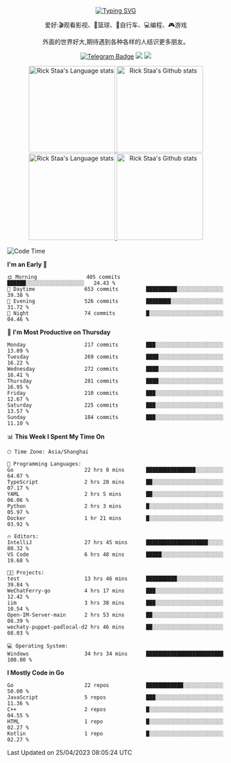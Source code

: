 <div align="center"> 

[![Typing SVG](https://readme-typing-svg.herokuapp.com?size=25&duration=2500&color=eeeeee&vCenter=true&width=200&height=40&lines=Hi+there+%F0%9F%91%8B%F0%9F%8F%BB;I'm+DanBai)](https://git.io/typing-svg)

爱好:🎬观看影视、🏀篮球、🚴自行车、💻编程、🎮游戏

外面的世界好大,期待遇到各种各样的人结识更多朋友。

[![Telegram Badge](https://img.shields.io/badge/-Telegram-blue?style=flat&logo=Telegram&logoColor=white)](https://t.me/danbai9420) 
[![](https://img.shields.io/badge/-Blog-brightgreen?style=flat&logo=Blogger&logoColor=white)](https://p00q.cn)
[![](https://img.shields.io/badge/-Email-red?style=flat&logo=Mail.Ru&logoColor=white)](mailto:danbai@88.com)
</div>

<!-- Light Mode -->
<div align="center"> 
<a href="https://github.com/anuraghazra/github-readme-stats#gh-light-mode-only">
<img height=200 src="https://github-readme-stats-git-master-rstaa-rickstaa.vercel.app/api/top-langs/?username=danbai225&layout=compact&langs_count=10&hide_border=1&role=OWNER,COLLABORATOR#gh-light-mode-only" alt="Rick Staa's Language stats" />
</a>
<a href="https://github.com/anuraghazra/github-readme-stats#gh-light-mode-only">
<img height=200 src="https://github-readme-stats-git-master-rstaa-rickstaa.vercel.app/api?username=danbai225&show_icons=true&count_private=true&line_height=28&hide_border=1&include_all_commits=true&card_width=450&role=OWNER,COLLABORATOR&exclude_repo=github-readme-stats#gh-light-mode-only" alt="Rick Staa's Github stats" />
</a>
</div>

<!-- Dark Mode -->
<div align="center"> 
<a href="https://github.com/anuraghazra/github-readme-stats#gh-dark-mode-only">
<img height=200 src="https://github-readme-stats-git-master-rstaa-rickstaa.vercel.app/api/top-langs/?username=danbai225&layout=compact&langs_count=10&hide_border=1&role=OWNER,COLLABORATOR&theme=github_dark#gh-dark-mode-only" alt="Rick Staa's Language stats" />
</a>
<a href="https://github.com/anuraghazra/github-readme-stats#gh-dark-mode-only">
<img height=200 src="https://github-readme-stats-git-master-rstaa-rickstaa.vercel.app/api?username=danbai225&show_icons=true&count_private=true&line_height=28&hide_border=1&include_all_commits=true&card_width=450&role=OWNER,COLLABORATOR&exclude_repo=github-readme-stats&theme=github_dark#gh-dark-mode-only" alt="Rick Staa's Github stats" />
</a>
</div>

<!--START_SECTION:waka-->
![Code Time](http://img.shields.io/badge/Code%20Time-203%20hrs%2023%20mins-blue)

**I'm an Early 🐤** 

```text
🌞 Morning                405 commits         ██████░░░░░░░░░░░░░░░░░░░   24.43 % 
🌆 Daytime                653 commits         ██████████░░░░░░░░░░░░░░░   39.38 % 
🌃 Evening                526 commits         ████████░░░░░░░░░░░░░░░░░   31.72 % 
🌙 Night                  74 commits          █░░░░░░░░░░░░░░░░░░░░░░░░   04.46 % 
```
📅 **I'm Most Productive on Thursday** 

```text
Monday                   217 commits         ███░░░░░░░░░░░░░░░░░░░░░░   13.09 % 
Tuesday                  269 commits         ████░░░░░░░░░░░░░░░░░░░░░   16.22 % 
Wednesday                272 commits         ████░░░░░░░░░░░░░░░░░░░░░   16.41 % 
Thursday                 281 commits         ████░░░░░░░░░░░░░░░░░░░░░   16.95 % 
Friday                   210 commits         ███░░░░░░░░░░░░░░░░░░░░░░   12.67 % 
Saturday                 225 commits         ███░░░░░░░░░░░░░░░░░░░░░░   13.57 % 
Sunday                   184 commits         ███░░░░░░░░░░░░░░░░░░░░░░   11.10 % 
```


📊 **This Week I Spent My Time On** 

```text
🕑︎ Time Zone: Asia/Shanghai

💬 Programming Languages: 
Go                       22 hrs 8 mins       ████████████████░░░░░░░░░   64.07 % 
TypeScript               2 hrs 28 mins       ██░░░░░░░░░░░░░░░░░░░░░░░   07.17 % 
YAML                     2 hrs 5 mins        ██░░░░░░░░░░░░░░░░░░░░░░░   06.06 % 
Python                   2 hrs 3 mins        █░░░░░░░░░░░░░░░░░░░░░░░░   05.97 % 
Docker                   1 hr 21 mins        █░░░░░░░░░░░░░░░░░░░░░░░░   03.92 % 

🔥 Editors: 
IntelliJ                 27 hrs 45 mins      ████████████████████░░░░░   80.32 % 
VS Code                  6 hrs 48 mins       █████░░░░░░░░░░░░░░░░░░░░   19.68 % 

🐱‍💻 Projects: 
test                     13 hrs 46 mins      ██████████░░░░░░░░░░░░░░░   39.84 % 
WeChatFerry-go           4 hrs 17 mins       ███░░░░░░░░░░░░░░░░░░░░░░   12.42 % 
iim                      3 hrs 38 mins       ███░░░░░░░░░░░░░░░░░░░░░░   10.54 % 
Open-IM-Server-main      2 hrs 53 mins       ██░░░░░░░░░░░░░░░░░░░░░░░   08.39 % 
wechaty-puppet-padlocal-d2 hrs 46 mins       ██░░░░░░░░░░░░░░░░░░░░░░░   08.03 % 

💻 Operating System: 
Windows                  34 hrs 34 mins      █████████████████████████   100.00 % 
```

**I Mostly Code in Go** 

```text
Go                       22 repos            ████████████░░░░░░░░░░░░░   50.00 % 
JavaScript               5 repos             ███░░░░░░░░░░░░░░░░░░░░░░   11.36 % 
C++                      2 repos             █░░░░░░░░░░░░░░░░░░░░░░░░   04.55 % 
HTML                     1 repo              █░░░░░░░░░░░░░░░░░░░░░░░░   02.27 % 
Kotlin                   1 repo              █░░░░░░░░░░░░░░░░░░░░░░░░   02.27 % 
```




 Last Updated on 25/04/2023 08:05:24 UTC
<!--END_SECTION:waka-->
